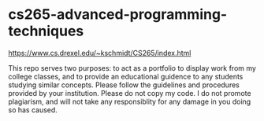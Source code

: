 # cs265-advanced-programming-techniques
https://www.cs.drexel.edu/~kschmidt/CS265/index.html

This repo serves two purposes: to act as a portfolio to display work from my college classes, and to provide an educational guidence to any students studying similar concepts. Please follow the guidelines and procedures provided by your institution. Please do not copy my code. I do not promote plagiarism, and will not take any responsiblity for any damage in you doing so has caused.
